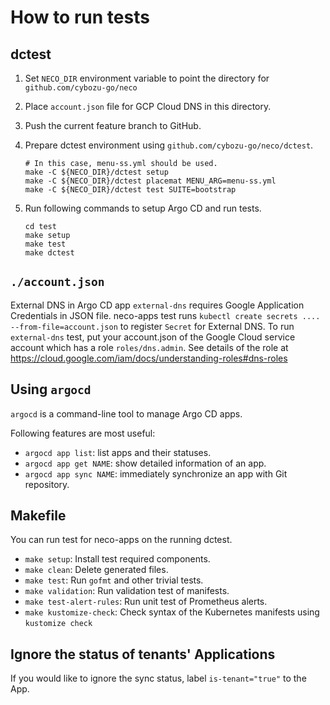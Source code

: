 How to run tests
================

dctest
------

1. Set `NECO_DIR` environment variable to point the directory for `github.com/cybozu-go/neco`
2. Place `account.json` file for GCP Cloud DNS in this directory.
3. Push the current feature branch to GitHub.
4. Prepare dctest environment using `github.com/cybozu-go/neco/dctest`.

    ```console
    # In this case, menu-ss.yml should be used.
    make -C ${NECO_DIR}/dctest setup
    make -C ${NECO_DIR}/dctest placemat MENU_ARG=menu-ss.yml
    make -C ${NECO_DIR}/dctest test SUITE=bootstrap
    ```

5. Run following commands to setup Argo CD and run tests.

    ```console
    cd test
    make setup
    make test
    make dctest
    ```

`./account.json`
----------------

External DNS in Argo CD app `external-dns` requires Google Application Credentials in JSON file.
neco-apps test runs `kubectl create secrets .... --from-file=account.json` to register `Secret` for External DNS.
To run `external-dns` test, put your account.json of the Google Cloud service account which has a role `roles/dns.admin`.
See details of the role at https://cloud.google.com/iam/docs/understanding-roles#dns-roles

Using `argocd`
--------------

`argocd` is a command-line tool to manage Argo CD apps.

Following features are most useful:

- `argocd app list`: list apps and their statuses.
- `argocd app get NAME`: show detailed information of an app.
- `argocd app sync NAME`: immediately synchronize an app with Git repository.

Makefile
--------

You can run test for neco-apps on the running dctest.

- `make setup`: Install test required components.
- `make clean`: Delete generated files.
- `make test`: Run `gofmt` and other trivial tests.
- `make validation`: Run validation test of manifests.
- `make test-alert-rules`: Run unit test of Prometheus alerts.
- `make kustomize-check`: Check syntax of the Kubernetes manifests using `kustomize check`

Ignore the status of tenants' Applications
------------------------------------------
If you would like to ignore the sync status, label `is-tenant="true"` to the App.
